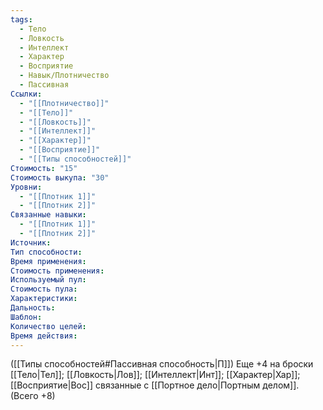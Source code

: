 ```yaml
---
tags:
  - Тело
  - Ловкость
  - Интеллект
  - Характер
  - Восприятие
  - Навык/Плотничество
  - Пассивная
Ссылки:
  - "[[Плотничество]]"
  - "[[Тело]]"
  - "[[Ловкость]]"
  - "[[Интеллект]]"
  - "[[Характер]]"
  - "[[Восприятие]]"
  - "[[Типы способностей]]"
Стоимость: "15"
Стоимость выкупа: "30"
Уровни:
  - "[[Плотник 1]]"
  - "[[Плотник 2]]"
Связанные навыки:
  - "[[Плотник 1]]"
  - "[[Плотник 2]]"
Источник:
Тип способности:
Время применения:
Стоимость применения:
Используемый пул:
Стоимость пула:
Характеристики:
Дальность:
Шаблон:
Количество целей:
Время действия:
---
```

([[Типы способностей#Пассивная способность|П]]) Еще +4 на броски [[Тело|Тел]]; [[Ловкость|Лов]]; [[Интеллект|Инт]]; [[Характер|Хар]]; [[Восприятие|Вос]] связанные с [[Портное дело|Портным делом]]. (Всего +8)